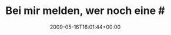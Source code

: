 ---
retweeted: false
source: <a href="http://twitter.com" rel="nofollow">Twitter Web Client</a>
entities:
  hashtags:
  - text: mitfahrgelegenheit
    indices:
    - '30'
    - '49'
  - text: twitgrillen
    indices:
    - '54'
    - '66'
  symbols: []
  user_mentions: []
  urls: []
display_text_range:
- '0'
- '73'
favorite_count: '0'
id_str: '1817390904'
truncated: false
retweet_count: '0'
id: '1817390904'
created_at: Sat May 16 16:01:44 +0000 2009
favorited: false
full_text: 'Bei mir melden, wer noch eine #mitfahrgelegenheit zum #twitgrillen sucht.'
lang: de
tags:
- mitfahrgelegenheit
- twitgrillen
- pesos:twitter
date: '2009-05-16T16:01:44+00:00'
src: https://twitter.com/bascht/status/1817390904
original_url: https://twitter.com/bascht/status/1817390904
type: twitter_tweet
text: 'Bei mir melden, wer noch eine #mitfahrgelegenheit zum #twitgrillen sucht.'
title: 'Bei mir melden, wer noch eine #'

---